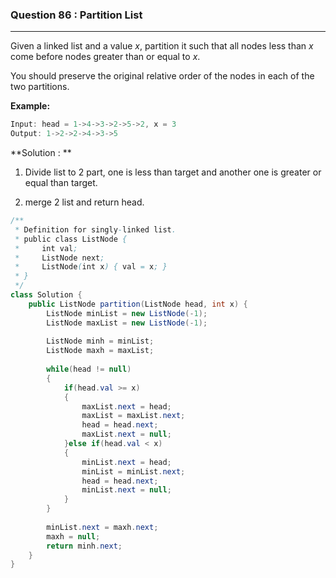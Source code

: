 ### Question 86 : Partition List
---

Given a linked list and a value *x*, partition it such that all nodes less than *x* come before nodes greater than or equal to *x*.

You should preserve the original relative order of the nodes in each of the two partitions.

**Example:**

```java
Input: head = 1->4->3->2->5->2, x = 3
Output: 1->2->2->4->3->5
```



**Solution : **

1. Divide list to 2 part, one is less than target and another one is greater or equal than target.

2. merge 2 list and return head.

```java
/**
 * Definition for singly-linked list.
 * public class ListNode {
 *     int val;
 *     ListNode next;
 *     ListNode(int x) { val = x; }
 * }
 */
class Solution {
    public ListNode partition(ListNode head, int x) {
        ListNode minList = new ListNode(-1);
        ListNode maxList = new ListNode(-1);
        
        ListNode minh = minList;
        ListNode maxh = maxList;
        
        while(head != null)
        {
            if(head.val >= x)
            {
                maxList.next = head;
                maxList = maxList.next;
                head = head.next;
                maxList.next = null;
            }else if(head.val < x)
            {
                minList.next = head;
                minList = minList.next;
                head = head.next;
                minList.next = null;
            }
        }
        
        minList.next = maxh.next;
        maxh = null;
        return minh.next;
    }
}
```

